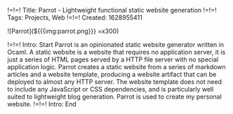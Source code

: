 !=!=! Title: Parrot - Lightweight functional static website generation
!=!=! Tags: Projects, Web
!=!=! Created: 1628955411

![Parrot](${{{img:parrot.png}}} =x300)

!=!=! Intro: Start
Parrot is an opinionated static website generator written in Ocaml. A static website is a website that requires no application server, it is just a series of HTML pages served by a HTTP file server with no special application logic. Parrot creates a static website from a series of markdown articles and a website template, producing a website artifact that can be deployed to almost any HTTP server. The website template does not need to include any JavaScript or CSS dependencies, and is particularly well suited to lightweight blog generation. Parrot is used to create my personal website.
!=!=! Intro: End
